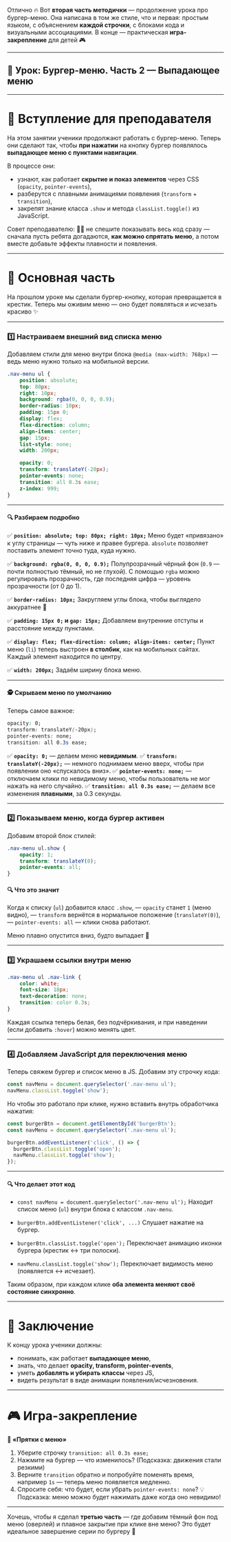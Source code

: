 Отлично 🔥
Вот **вторая часть методички** — продолжение урока про бургер-меню.
Она написана в том же стиле, что и первая: простым языком, с объяснением **каждой строчки**, с блоками кода и визуальными ассоциациями.
В конце — практическая **игра-закрепление** для детей 🎮

---

## 🚀 Урок: Бургер-меню. Часть 2 — Выпадающее меню

---

# 🎤 Вступление для преподавателя

На этом занятии ученики продолжают работать с бургер-меню.
Теперь они сделают так, чтобы **при нажатии** на кнопку бургер появлялось **выпадающее меню с пунктами навигации**.

В процессе они:

* узнают, как работает **скрытие и показ элементов** через CSS (`opacity`, `pointer-events`),
* разберутся с плавными анимациями появления (`transform` + `transition`),
* закрепят знание класса `.show` и метода `classList.toggle()` из JavaScript.

Совет преподавателю:
👩‍🏫 не спешите показывать весь код сразу — сначала пусть ребята догадаются, **как можно спрятать меню**, а потом вместе добавьте эффекты плавности и появления.

---

# 📖 Основная часть

На прошлом уроке мы сделали бургер-кнопку, которая превращается в крестик.
Теперь мы оживим меню — оно будет появляться и исчезать красиво ✨

---

### 1️⃣ Настраиваем внешний вид списка меню

Добавляем стили для меню внутри блока `@media (max-width: 768px)` — ведь меню нужно только на мобильной версии.

```css
.nav-menu ul {
    position: absolute;
    top: 80px;
    right: 10px;
    background: rgba(0, 0, 0, 0.9);
    border-radius: 10px;
    padding: 15px 0;
    display: flex;
    flex-direction: column;
    align-items: center;
    gap: 15px;
    list-style: none;
    width: 200px;

    opacity: 0;
    transform: translateY(-20px);
    pointer-events: none;
    transition: all 0.3s ease;
    z-index: 999;
}
```

---

#### 🔍 Разбираем подробно

✅ **`position: absolute; top: 80px; right: 10px;`**
Меню будет «привязано» к углу страницы — чуть ниже и правее бургера.
`absolute` позволяет поставить элемент точно туда, куда нужно.

✅ **`background: rgba(0, 0, 0, 0.9);`**
Полупрозрачный чёрный фон (`0.9` — почти полностью тёмный, но не глухой).
С помощью `rgba` можно регулировать прозрачность, где последняя цифра — уровень прозрачности (от 0 до 1).

✅ **`border-radius: 10px;`**
Закругляем углы блока, чтобы выглядело аккуратнее 💫

✅ **`padding: 15px 0;` и `gap: 15px;`**
Добавляем внутренние отступы и расстояние между пунктами.

✅ **`display: flex; flex-direction: column; align-items: center;`**
Пункт меню (`li`) теперь выстроен **в столбик**, как на мобильных сайтах.
Каждый элемент находится по центру.

✅ **`width: 200px;`**
Задаём ширину блока меню.

---

#### 🕵️ Скрываем меню по умолчанию

Теперь самое важное:

```css
opacity: 0;
transform: translateY(-20px);
pointer-events: none;
transition: all 0.3s ease;
```

✅ **`opacity: 0;`** — делаем меню **невидимым**.
✅ **`transform: translateY(-20px);`** — немного поднимаем меню вверх, чтобы при появлении оно «спускалось вниз».
✅ **`pointer-events: none;`** — отключаем клики по невидимому меню, чтобы пользователь не мог нажать на него случайно.
✅ **`transition: all 0.3s ease;`** — делаем все изменения **плавными**, за 0.3 секунды.

---

### 2️⃣ Показываем меню, когда бургер активен

Добавим второй блок стилей:

```css
.nav-menu ul.show {
    opacity: 1;
    transform: translateY(0);
    pointer-events: all;
}
```

#### 🔍 Что это значит

Когда к списку (`ul`) добавится класс `.show`,
— `opacity` станет `1` (меню видно),
— `transform` вернётся в нормальное положение (`translateY(0)`),
— `pointer-events: all` — клики снова работают.

Меню плавно опустится вниз, будто выпадает 🌈

---

### 3️⃣ Украшаем ссылки внутри меню

```css
.nav-menu ul .nav-link {
    color: white;
    font-size: 18px;
    text-decoration: none;
    transition: color 0.3s;
}
```

Каждая ссылка теперь белая, без подчёркивания,
и при наведении (если добавить `:hover`) можно менять цвет.

---

### 4️⃣ Добавляем JavaScript для переключения меню

Теперь свяжем бургер и список меню в JS.
Добавим эту строчку кода:

```js
const navMenu = document.querySelector('.nav-menu ul');
navMenu.classList.toggle('show');
```

Но чтобы это работало при клике, нужно вставить внутрь обработчика нажатия:

```js
const burgerBtn = document.getElementById('burgerBtn');
const navMenu = document.querySelector('.nav-menu ul');

burgerBtn.addEventListener('click', () => {
  burgerBtn.classList.toggle('open');
  navMenu.classList.toggle('show');
});
```

---

#### 🔍 Что делает этот код

* `const navMenu = document.querySelector('.nav-menu ul');`
  Находит список меню (`ul`) внутри блока с классом `.nav-menu`.

* `burgerBtn.addEventListener('click', ...)`
  Слушает нажатие на бургер.

* `burgerBtn.classList.toggle('open');`
  Переключает анимацию иконки бургера (крестик ↔ три полоски).

* `navMenu.classList.toggle('show');`
  Переключает видимость меню (появляется ↔ исчезает).

Таким образом, при каждом клике **оба элемента меняют своё состояние синхронно**.

---

# 🎯 Заключение

К концу урока ученики должны:

* понимать, как работает **выпадающее меню**,
* знать, что делает **opacity, transform, pointer-events**,
* уметь **добавлять и убирать классы** через JS,
* видеть результат в виде анимации появления/исчезновения.

---

# 🎮 Игра-закрепление

**🎲 «Прятки с меню»**

1. Уберите строчку `transition: all 0.3s ease;`
2. Нажмите на бургер — что изменилось?
   (Подсказка: движения стали резкими)
3. Верните `transition` обратно и попробуйте поменять время, например `1s` — теперь меню появляется медленно.
4. Спросите себя: что будет, если убрать `pointer-events: none`?
   💡 Подсказка: меню можно будет нажимать даже когда оно невидимо!

---

Хочешь, чтобы я сделал **третью часть** — где добавим тёмный фон под меню (оверлей) и плавное закрытие при клике вне меню?
Это будет идеальное завершение серии по бургеру 🧠
